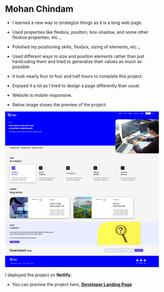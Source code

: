 # Mohan Chindam

- I learned a new way to strategize things as it is a long web page.
- Used properties like flexbox, position, box-shadow, and some other flexbox properties, etc..,
- Polished my positioning skills, flexbox, sizing of elements, etc..,
- Used different ways to size and position elements rather than just hardcoding them and tried to generalize their values as much as possible.
- It took nearly four to four and half hours to complete this project.
- Enjoyed it a lot as I tried to design a page differently than usual.
- Website is mobile responsive.

- Below image shows the preview of the project:

![Project-09 Preview](./Project-09.png)

I deployed the project on **Netlify**:
- You can preview the project here, [**Developer Landing Page**](https://developer-landing-page-09.netlify.app/)




